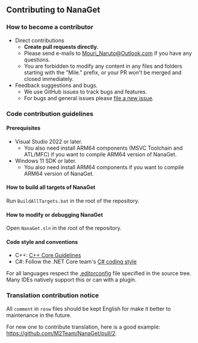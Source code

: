 ﻿## Contributing to NanaGet

### How to become a contributor

- Direct contributions
  - **Create pull requests directly.**
  - Please send e-mails to Mouri_Naruto@Outlook.com if you have any
    questions.
  - You are forbidden to modify any content in any files and folders starting 
    with the "Mile." prefix, or your PR won't be merged and closed immediately.
- Feedback suggestions and bugs.
  - We use GitHub issues to track bugs and features.
  - For bugs and general issues please 
    [file a new issue](https://github.com/M2Team/NanaGet/issues/new).

### Code contribution guidelines

#### Prerequisites

- Visual Studio 2022 or later.
  - You also need install ARM64 components (MSVC Toolchain and ATL/MFC) if you
    want to compile ARM64 version of NanaGet.
- Windows 11 SDK or later.
  - You also need install ARM64 components if you want to compile ARM64 version
    of NanaGet.

#### How to build all targets of NanaGet

Run `BuildAllTargets.bat` in the root of the repository.

#### How to modify or debugging NanaGet

Open `NanaGet.sln` in the root of the repository.

#### Code style and conventions

- C++: [C++ Core Guidelines](https://github.com/isocpp/CppCoreGuidelines/blob/master/CppCoreGuidelines.md)
- C#: Follow the .NET Core team's [C# coding style](https://github.com/dotnet/corefx/blob/master/Documentation/coding-guidelines/coding-style.md)

For all languages respect the [.editorconfig](https://editorconfig.org/) file 
specified in the source tree. Many IDEs natively support this or can with a 
plugin.

### Translation contribution notice

All `comment` in `resw` files should be kept English for make it better to 
maintenance in the future.

For new one to contribute translation, here is a good example:
https://github.com/M2Team/NanaGet/pull/2.
